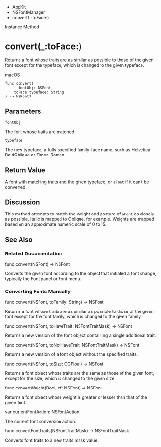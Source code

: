 

- AppKit
- NSFontManager
-  convert(\_:toFace:) 

Instance Method

# convert(\_:toFace:)

Returns a font whose traits are as similar as possible to those of the given font except for the typeface, which is changed to the given typeface.

macOS

``` source
func convert(
    _ fontObj: NSFont,
    toFace typeface: String
) -> NSFont?
```

## Parameters 

`fontObj`  

The font whose traits are matched.

`typeface`  

The new typeface; a fully specified family-face name, such as Helvetica-BoldOblique or Times-Roman.

## Return Value

A font with matching traits and the given typeface, or `aFont` if it can’t be converted.

## Discussion

This method attempts to match the weight and posture of `aFont` as closely as possible. Italic is mapped to Oblique, for example. Weights are mapped based on an approximate numeric scale of 0 to 15.

## See Also

### Related Documentation

func convert(NSFont) -> NSFont

Converts the given font according to the object that initiated a font change, typically the Font panel or Font menu.

### Converting Fonts Manually

func convert(NSFont, toFamily: String) -> NSFont

Returns a font whose traits are as similar as possible to those of the given font except for the font family, which is changed to the given family.

func convert(NSFont, toHaveTrait: NSFontTraitMask) -> NSFont

Returns a new version of the font object containing a single additional trait.

func convert(NSFont, toNotHaveTrait: NSFontTraitMask) -> NSFont

Returns a new version of a font object without the specified traits.

func convert(NSFont, toSize: CGFloat) -> NSFont

Returns a font object whose traits are the same as those of the given font, except for the size, which is changed to the given size.

func convertWeight(Bool, of: NSFont) -> NSFont

Returns a font object whose weight is greater or lesser than that of the given font.

var currentFontAction: NSFontAction

The current font conversion action.

func convertFontTraits(NSFontTraitMask) -> NSFontTraitMask

Converts font traits to a new traits mask value.

